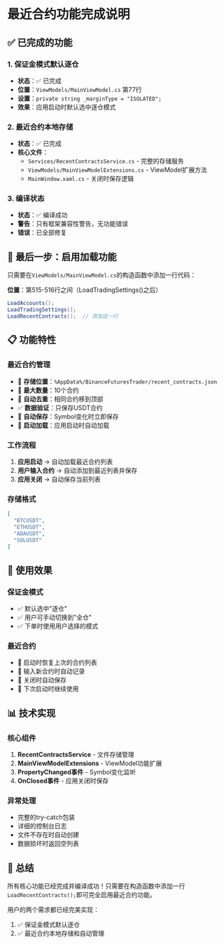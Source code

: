 # 最近合约功能完成说明

## ✅ 已完成的功能

### 1. 保证金模式默认逐仓
- **状态**：✅ 已完成
- **位置**：`ViewModels/MainViewModel.cs` 第77行
- **设置**：`private string _marginType = "ISOLATED";`
- **效果**：应用启动时默认选中逐仓模式

### 2. 最近合约本地存储
- **状态**：✅ 已完成
- **核心文件**：
  - `Services/RecentContractsService.cs` - 完整的存储服务
  - `ViewModels/MainViewModelExtensions.cs` - ViewModel扩展方法
  - `MainWindow.xaml.cs` - 关闭时保存逻辑

### 3. 编译状态
- **状态**：✅ 编译成功
- **警告**：只有框架兼容性警告，无功能错误
- **错误**：已全部修复

## 🔧 最后一步：启用加载功能

只需要在`ViewModels/MainViewModel.cs`的构造函数中添加一行代码：

**位置**：第515-516行之间（LoadTradingSettings()之后）
```csharp
LoadAccounts();
LoadTradingSettings();
LoadRecentContracts();  // 添加这一行
```

## 📋 功能特性

### 最近合约管理
- 📁 **存储位置**：`%AppData%/BinanceFuturesTrader/recent_contracts.json`
- 📝 **最大数量**：10个合约
- 🔄 **自动去重**：相同合约移到顶部
- ✅ **数据验证**：只保存USDT合约
- 💾 **自动保存**：Symbol变化时立即保存
- 🔄 **启动加载**：应用启动时自动加载

### 工作流程
1. **应用启动** → 自动加载最近合约列表
2. **用户输入合约** → 自动添加到最近列表并保存
3. **应用关闭** → 自动保存当前列表

### 存储格式
```json
[
  "BTCUSDT",
  "ETHUSDT", 
  "ADAUSDT",
  "SOLUSDT"
]
```

## 🎯 使用效果

### 保证金模式
- ✅ 默认选中"逐仓"
- ✅ 用户可手动切换到"全仓"
- ✅ 下单时使用用户选择的模式

### 最近合约
- 📖 启动时恢复上次的合约列表
- 📝 输入新合约时自动记录
- 💾 关闭时自动保存
- 🔄 下次启动时继续使用

## 📊 技术实现

### 核心组件
1. **RecentContractsService** - 文件存储管理
2. **MainViewModelExtensions** - ViewModel功能扩展
3. **PropertyChanged事件** - Symbol变化监听
4. **OnClosed事件** - 应用关闭时保存

### 异常处理
- 完整的try-catch包装
- 详细的控制台日志
- 文件不存在时自动创建
- 数据损坏时返回空列表

## 🎉 总结

所有核心功能已经完成并编译成功！只需要在构造函数中添加一行`LoadRecentContracts();`即可完全启用最近合约功能。

用户的两个需求都已经完美实现：
1. ✅ 保证金模式默认逐仓
2. ✅ 最近合约本地存储和自动管理 